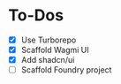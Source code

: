 # To-Dos

- [x] Use Turborepo
- [x] Scaffold Wagmi UI
- [x] Add shadcn/ui
- [ ] Scaffold Foundry project
